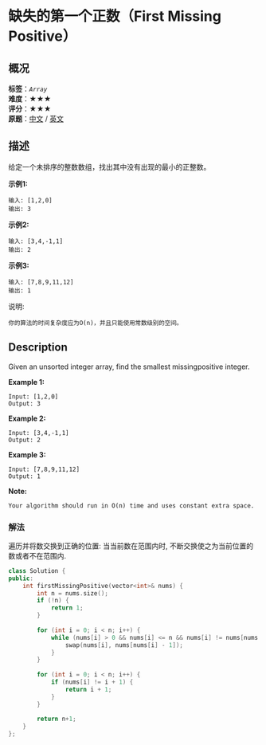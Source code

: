 # 缺失的第一个正数（First Missing Positive）
## 概况
**标签**：*`Array`*<br>
**难度**：★★★<br>
**评分**：★★★<br>
**原题**：[中文](https://leetcode-cn.com/problems/first-missing-positive) / [英文](https://leetcode.com/problems/first-missing-positive)

## 描述
给定一个未排序的整数数组，找出其中没有出现的最小的正整数。

**示例1:**
```
输入: [1,2,0]
输出: 3
```

**示例2:**
```
输入: [3,4,-1,1]
输出: 2
```

**示例3:**
```
输入: [7,8,9,11,12]
输出: 1
```

说明:

    你的算法的时间复杂度应为O(n)，并且只能使用常数级别的空间。

## Description
Given an unsorted integer array, find the smallest missingpositive integer.

**Example 1:**
```
Input: [1,2,0]
Output: 3
```

**Example 2:**
```
Input: [3,4,-1,1]
Output: 2
```

**Example 3:**
```
Input: [7,8,9,11,12]
Output: 1
```

**Note:**

    Your algorithm should run in O(n) time and uses constant extra space.


### 解法
遍历并将数交换到正确的位置: 当当前数在范围内时, 不断交换使之为当前位置的数或者不在范围内.
```c++
class Solution {
public:
    int firstMissingPositive(vector<int>& nums) {
        int n = nums.size();
        if (!n) {
            return 1;
        }
        
        for (int i = 0; i < n; i++) {
            while (nums[i] > 0 && nums[i] <= n && nums[i] != nums[nums[i] - 1]) {
                swap(nums[i], nums[nums[i] - 1]);
            }    
        }
        
        for (int i = 0; i < n; i++) {
            if (nums[i] != i + 1) {
                return i + 1;
            }
        }
        
        return n+1;
    }
};
```